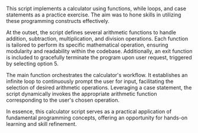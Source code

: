 This script implements a calculator using functions, while loops, and case statements as a practice exercise. The aim was to hone skills in utilizing these programming constructs effectively.

At the outset, the script defines several arithmetic functions to handle addition, subtraction, multiplication, and division operations. Each function is tailored to perform its specific mathematical operation, ensuring modularity and readability within the codebase. Additionally, an exit function is included to gracefully terminate the program upon user request, triggered by selecting option 5.

The main function orchestrates the calculator's workflow. It establishes an infinite loop to continuously prompt the user for input, facilitating the selection of desired arithmetic operations. Leveraging a case statement, the script dynamically invokes the appropriate arithmetic function corresponding to the user's chosen operation.

In essence, this calculator script serves as a practical application of fundamental programming concepts, offering an opportunity for hands-on learning and skill refinement.
